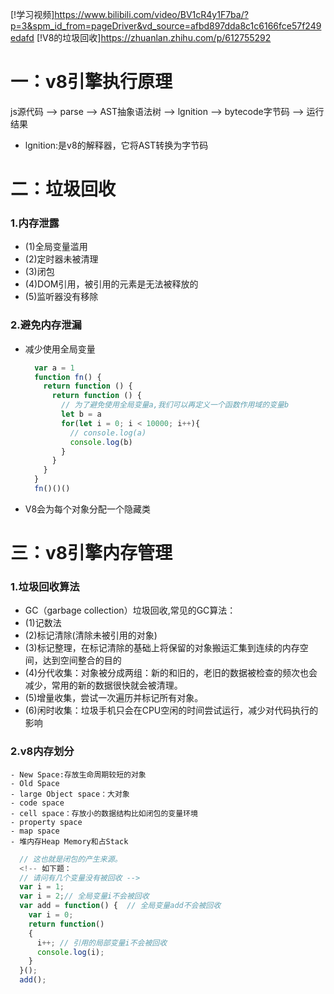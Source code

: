 [!学习视频]https://www.bilibili.com/video/BV1cR4y1F7ba/?p=3&spm_id_from=pageDriver&vd_source=afbd897dda8c1c6166fce57f249edafd
[!V8的垃圾回收]https://zhuanlan.zhihu.com/p/612755292
# 一：v8引擎执行原理
js源代码 --> parse --> AST抽象语法树 --> lgnition --> bytecode字节码 --> 运行结果
- lgnition:是v8的解释器，它将AST转换为字节码
# 二：垃圾回收

  ### 1.内存泄露
  - (1)全局变量滥用
  - (2)定时器未被清理
  - (3)闭包
  - (4)DOM引用，被引用的元素是无法被释放的
  - (5)监听器没有移除
  ### 2.避免内存泄漏
  - 减少使用全局变量
    ```js
      var a = 1
      function fn() {
        return function () {
          return function () {
            // 为了避免使用全局变量a,我们可以再定义一个函数作用域的变量b
            let b = a
            for(let i = 0; i < 10000; i++){
              // console.log(a)
              console.log(b)
            }
          }
        }
      }
      fn()()()
    ```
  - V8会为每个对象分配一个隐藏类

# 三：v8引擎内存管理
  ### 1.垃圾回收算法
  - GC（garbage collection）垃圾回收,常见的GC算法：
  - (1)记数法
  - (2)标记清除(清除未被引用的对象)
  - (3)标记整理，在标记清除的基础上将保留的对象搬运汇集到连续的内存空间，达到空间整合的目的
  - (4)分代收集：对象被分成两组：新的和旧的，老旧的数据被检查的频次也会减少，常用的新的数据很快就会被清理。
  - (5)增量收集，尝试一次遍历并标记所有对象。
  - (6)闲时收集：垃圾手机只会在CPU空闲的时间尝试运行，减少对代码执行的影响
  ### 2.v8内存划分
    - New Space:存放生命周期较短的对象
    - Old Space
    - large Object space：大对象
    - code space
    - cell space：存放小的数据结构比如闭包的变量环境
    - property space
    - map space
    - 堆内存Heap Memory和占Stack
  ```js
    // 这也就是闭包的产生来源。
    <!-- 如下题：
    // 请问有几个变量没有被回收 -->
    var i = 1;
    var i = 2;// 全局变量i不会被回收
    var add = function() {  // 全局变量add不会被回收
      var i = 0;
      return function()
      {
        i++; // 引用的局部变量i不会被回收
        console.log(i);
      }
    }();
    add();
  ```